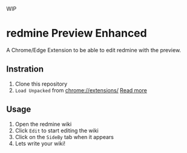WIP

# redmine Preview Enhanced

A Chrome/Edge Extension to be able to edit redmine with the preview.

## Instration

1. Clone this repository
2. `Load Unpacked` from [chrome://extensions/](chrome://extensions/)
[Read more](https://knowledge.workspace.google.com/kb/load-unpacked-extensions-000005962)

## Usage

1. Open the redmine wiki
2. Click `Edit` to start editing the wiki
3. Click on the `SideBy` tab when it appears
4. Lets write your wiki!
